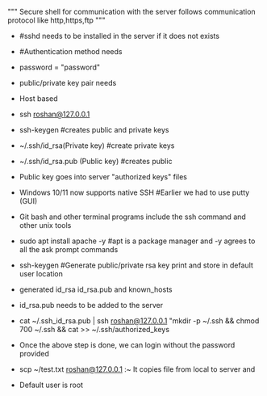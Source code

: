 """ Secure shell for communication with the server
follows communication protocol like http,https,ftp 
""" 

* #sshd needs to be installed in the server if it does not exists

* #Authentication method needs
* password = "password"
* public/private key pair needs
* Host based


* ssh roshan@127.0.0.1

* ssh-keygen #creates public and private keys

* ~/.ssh/id_rsa(Private key) #create private keys
* ~/.ssh/id_rsa.pub (Public key) #creates public

* Public key goes into server "authorized keys" files

* Windows 10/11 now supports native SSH #Earlier we had to use putty (GUI)

* Git bash and other terminal programs include the ssh command and other unix tools

* sudo apt install apache -y #apt is a package manager and -y agrees to all the ask prompt commands

* ssh-keygen #Generate public/private rsa key print and store in default user location

* generated id_rsa id_rsa.pub and known_hosts

* id_rsa.pub needs to be added to the server

* cat ~/.ssh_id_rsa.pub | ssh roshan@127.0.0.1 "mkdir -p ~/.ssh && chmod 700 ~/.ssh && cat >> ~/.ssh/authorized_keys

* Once the above step is done, we can login without the password provided

* scp ~/test.txt roshan@127.0.0.1 :~ It copies file from local to server and

* Default user is root

